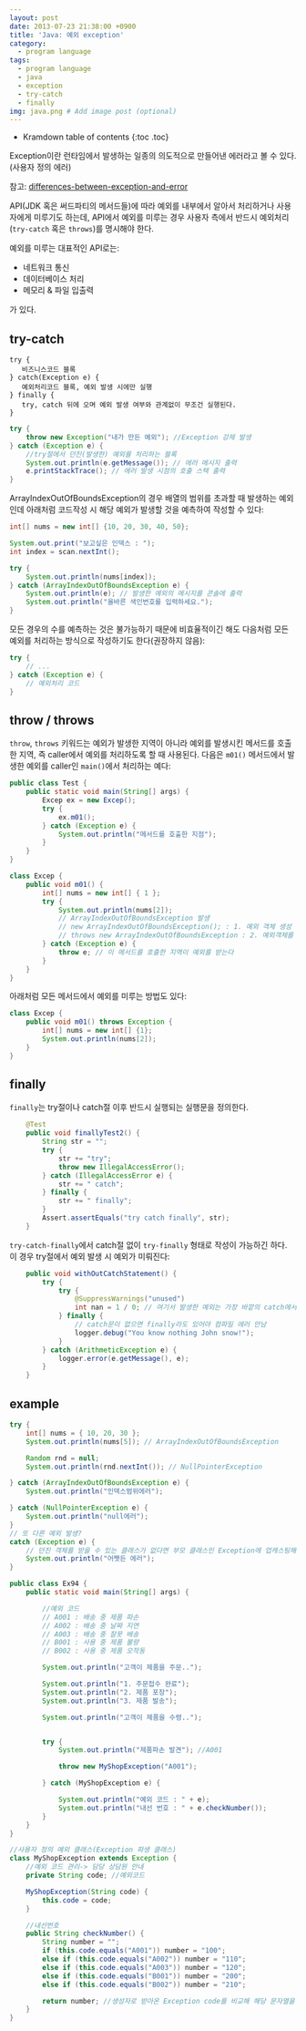 ```yaml
---
layout: post
date: 2013-07-23 21:38:00 +0900
title: 'Java: 예외 exception'
category:
  - program language
tags:
  - program language
  - java
  - exception
  - try-catch
  - finally
img: java.png # Add image post (optional)  
---
```


* Kramdown table of contents
{:toc .toc}

Exception이란 런타임에서 발생하는 일종의 의도적으로 만들어낸 에러라고 볼 수 있다. (사용자 정의 에러)

참고: [differences-between-exception-and-error](https://stackoverflow.com/questions/912334/differences-between-exception-and-error)

API(JDK 혹은 써드파티의 메서드들)에 따라 예외를 내부에서 알아서 처리하거나 사용자에게 미루기도 하는데, API에서 예외를 미루는 경우 사용자 측에서 반드시 예외처리(`try-catch` 혹은 `throws`)를 명시해야 한다.

예외를 미루는 대표적인 API로는:

- 네트워크 통신
- 데이터베이스 처리
- 메모리 & 파일 입출력

가 있다.

## try-catch

```
try {
   비즈니스코드 블록
} catch(Exception e) {
   예외처리코드 블록, 예외 발생 시에만 실행
} finally {
   try, catch 뒤에 오며 예외 발생 여부와 관계없이 무조건 실행된다.
}
```

```java
try {
    throw new Exception("내가 만든 예외"); //Exception 강제 발생
} catch (Exception e) {
    //try절에서 던진(발생한) 예외를 처리하는 블록
    System.out.println(e.getMessage()); // 에러 메시지 출력
    e.printStackTrace(); // 에러 발생 시점의 호출 스택 출력
}
```

ArrayIndexOutOfBoundsException의 경우 배열의 범위를 초과할 때 발생하는 예외인데 아래처럼 코드작성 시 해당 예외가 발생할 것을 예측하여 작성할 수 있다:

```java
int[] nums = new int[] {10, 20, 30, 40, 50};

System.out.print("보고싶은 인덱스 : ");
int index = scan.nextInt();

try {
    System.out.println(nums[index]);
} catch (ArrayIndexOutOfBoundsException e) {
    System.out.println(e); // 발생한 예외의 메시지를 콘솔에 출력
    System.out.println("올바른 색인번호를 입력하세요.");
}
```

모든 경우의 수를 예측하는 것은 불가능하기 때문에 비효율적이긴 해도 다음처럼 모든 예외를 처리하는 방식으로 작성하기도 한다(권장하지 않음):

```java
try {
    // ...
} catch (Exception e) {
    // 예외처리 코드
}
```

## throw / throws

`throw`, `throws` 키워드는 예외가 발생한 지역이 아니라 예외를 발생시킨 메서드를 호출한 지역, 즉 caller에서 예외를 처리하도록 할 때 사용된다. 다음은 `m01()` 메서드에서 발생한 예외를 caller인 `main()`에서 처리하는 예다:

```java
public class Test {
    public static void main(String[] args) {
        Excep ex = new Excep();
        try {
            ex.m01();
        } catch (Exception e) {
            System.out.println("메서드를 호출한 지점");
        }
    }
}

class Excep {
    public void m01() {
        int[] nums = new int[] { 1 };
        try {
            System.out.println(nums[2]);
            // ArrayIndexOutOfBoundsException 발생
            // new ArrayIndexOutOfBoundsException(); : 1. 예외 객체 생성
            // throws new ArrayIndexOutOfBoundsException : 2. 예외객체를 던진다.
        } catch (Exception e) {
            throw e; // 이 메서드를 호출한 지역이 예외를 받는다
        }
    }
}
```

아래처럼 모든 메서드에서 예외를 미루는 방법도 있다:

```java
class Excep {
    public void m01() throws Exception {
        int[] nums = new int[] {1};
        System.out.println(nums[2]);
    }
}
```

## finally

`finally`는 try절이나 catch절 이후 반드시 실행되는 실행문을 정의한다.

```java
    @Test
    public void finallyTest2() {
        String str = "";
        try {
            str += "try";
            throw new IllegalAccessError();
        } catch (IllegalAccessError e) {
            str += " catch";
        } finally {
            str += " finally";
        }
        Assert.assertEquals("try catch finally", str);
    }
```

`try-catch-finally`에서 catch절 없이 `try-finally` 형태로 작성이 가능하긴 하다. 이 경우 try절에서 예외 발생 시 예외가 미뤄진다:

```java
    public void withOutCatchStatement() {
        try {
            try {
                @SuppressWarnings("unused")
                int nan = 1 / 0; // 여기서 발생한 예외는 가장 바깥의 catch에서 받음
            } finally {
                // catch문이 없으면 finally라도 있어야 컴파일 에러 안남
                logger.debug("You know nothing John snow!");
            }            
        } catch (ArithmeticException e) {
            logger.error(e.getMessage(), e);
        }
    }
```

## example

```java
try {
    int[] nums = { 10, 20, 30 };
    System.out.println(nums[5]); // ArrayIndexOutOfBoundsException

    Random rnd = null;
    System.out.println(rnd.nextInt()); // NullPointerException

} catch (ArrayIndexOutOfBoundsException e) {
    System.out.println("인덱스범위에러");

} catch (NullPointerException e) {
    System.out.println("null에러");
}
// 또 다른 예외 발생?
catch (Exception e) {
    // 던진 객체를 받을 수 있는 클래스가 없다면 부모 클래스인 Exception에 업캐스팅해서 받는다.
    System.out.println("어쨋든 에러");
}
```

```java
public class Ex94 {
    public static void main(String[] args) {

        //예외 코드
        // A001 : 배송 중 제품 파손
        // A002 : 배송 중 날짜 지연
        // A003 : 배송 중 잘못 배송
        // B001 : 사용 중 제품 불량
        // B002 : 사용 중 제품 오작동

        System.out.println("고객이 제품을 주문..");

        System.out.println("1. 주문접수 완료");
        System.out.println("2. 제품 포장");
        System.out.println("3. 제품 발송");

        System.out.println("고객이 제품을 수령..");


        try {
            System.out.println("제품파손 발견"); //A001

            throw new MyShopException("A001");

        } catch (MyShopException e) {

            System.out.println("예외 코드 : " + e);
            System.out.println("내선 번호 : " + e.checkNumber());
        }
    }
}

//사용자 정의 예외 클래스(Exception 파생 클래스)
class MyShopException extends Exception {
    //예외 코드 관리-> 담당 상담원 안내
    private String code; //예외코드

    MyShopException(String code) {
        this.code = code;
    }

    //내선번호
    public String checkNumber() {
        String number = "";
        if (this.code.equals("A001")) number = "100";
        else if (this.code.equals("A002")) number = "110";
        else if (this.code.equals("A003")) number = "120";
        else if (this.code.equals("B001")) number = "200";
        else if (this.code.equals("B002")) number = "210";

        return number; //생성자로 받아온 Exception code를 비교해 해당 문자열을 리턴하는 메서드
    }
}
```
